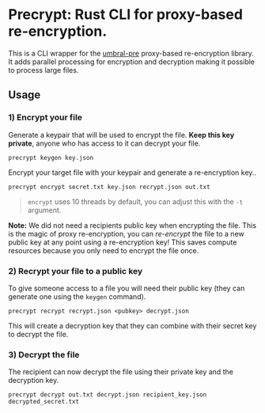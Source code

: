 # Precrypt: Rust CLI for proxy-based re-encryption.

This is a CLI wrapper for the [umbral-pre](https://github.com/nucypher/rust-umbral/blob/master/umbral-pre/README.md) proxy-based re-encryption library. It adds parallel processing for encryption and decryption making it possible to process large files. 

## Usage

### 1) Encrypt your file

Generate a keypair that will be used to encrypt the file. **Keep this key private**, anyone who has access to it can decrypt your file.

```
precrypt keygen key.json
```

Encrypt your target file with your keypair and generate a re-encryption key..

``` 
precrypt encrypt secret.txt key.json recrypt.json out.txt
```

> `encrypt` uses 10 threads by default, you can adjust this with the `-t` argument.

**Note:** We did not need a recipients public key when encrypting the file. This is the magic of proxy re-encryption, you can *re-encrypt* the file to a new public key at any point using a re-encryption key! This saves compute resources because you only need to encrypt the file once.

### 2) Recrypt your file to a public key

To give someone access to a file you will need their public key (they can generate one using the `keygen` command).

```
precrypt recrypt recrypt.json <pubkey> decrypt.json
```

This will create a decryption key that they can combine with their secret key to decrypt the file.

### 3) Decrypt the file

The recipient can now decrypt the file using their private key and the decryption key.

```
precrypt decrypt out.txt decrypt.json recipient_key.json decrypted_secret.txt
```